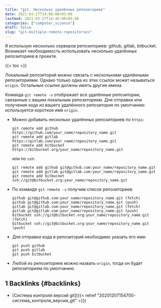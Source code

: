 ```yaml
---
title: "git. Несколько удалённых репозиториев"
date: 2021-03-27T14:08:00+03:00
lastmod: 2021-03-27T14:40:00+03:00
categories: ["computer_science"]
draft: false
slug: "git-multiple-remote-repositories"
---
```


Я использую несколько серверов репозиториев: github, gitlab, bitbucket. Возникает необходимость использовать несколько удалённых репозиториев в проекте.

<!--more-->

{{< toc >}}

Локальный репозиторий можно связать с несколькими удалёнными
репозиториями. Однако только одна из этих ссылок может называться
`origin`. Остальные ссылки должны иметь другие имена.

Команда `git remote -v` отображает все удалённые
репозитории, связанные с вашим локальным репозиторием.
Для отправки или получения кода из вашего удалённого репозитория по умолчанию
используется короткое имя `origin`.

-   Можно добавить несколько удалённых репозиториев по `https`:

    ```shell
    git remote add github https://github.com/your_name/repository_name.git
    git remote add gitlab https://gitlab.com/your_name/repository_name.git
    git remote add bitbucket https://bitbucket.org/your_name/repository_name.git
    ```

    или по `ssh`:

    ```shell
    git remote add github git@github.com:your_name/repository_name.git
    git remote add gitlab git@gitlab.com:your_name/repository_name.git
    git remote add bitbucket ssh://git@bitbucket.org:your_name/repository_name.git
    ```
-   По команде `git remote -v` получим список репозиториев:

    ```shell
    github git@github.com:your_name/repository_name.git (fetch)
    github git@github.com:your_name/repository_name.git (push)
    gitlab git@gitlab.com:your_name/repository_name.git (fetch)
    gitlab git@gitlab.com:your_name/repository_name.git (push)
    bitbucket ssh://git@bitbucket.org:your_name/repository_name.git (fetch)
    bitbucket ssh://git@bitbucket.org:your_name/repository_name.git (push)
    ```
-   Для отправки кода в репозиторий необходимо указать его имя:

    ```shell
    git push github
    git push gitlab
    git push bitbucket
    ```
-   Любой из репозиториев можно назвать `origin`, тогда он будет репозиторием по умолчанию.


## <span class="section-num">1</span> Backlinks {#backlinks}

-   [Система контроля версий git]({{< relref "20201207154700-система_контроля_версии_git" >}})
